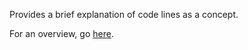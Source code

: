Provides a brief explanation of code lines as a concept.

For an overview, go [here](doc/Overview.md).
